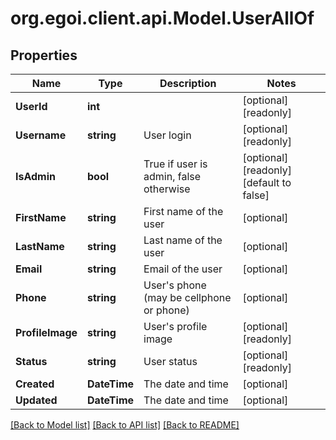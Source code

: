 
# org.egoi.client.api.Model.UserAllOf

## Properties

Name | Type | Description | Notes
------------ | ------------- | ------------- | -------------
**UserId** | **int** |  | [optional] [readonly] 
**Username** | **string** | User login | [optional] [readonly] 
**IsAdmin** | **bool** | True if user is admin, false otherwise | [optional] [readonly] [default to false]
**FirstName** | **string** | First name of the user | [optional] 
**LastName** | **string** | Last name of the user | [optional] 
**Email** | **string** | Email of the user | [optional] 
**Phone** | **string** | User&#39;s phone (may be cellphone or phone) | [optional] 
**ProfileImage** | **string** | User&#39;s profile image | [optional] [readonly] 
**Status** | **string** | User status | [optional] [readonly] 
**Created** | **DateTime** | The date and time | [optional] 
**Updated** | **DateTime** | The date and time | [optional] 

[[Back to Model list]](../README.md#documentation-for-models)
[[Back to API list]](../README.md#documentation-for-api-endpoints)
[[Back to README]](../README.md)

